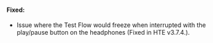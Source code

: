 #### Fixed:
- Issue where the Test Flow would freeze when interrupted with the play/pause button on the headphones (Fixed in HTE v3.7.4.).



